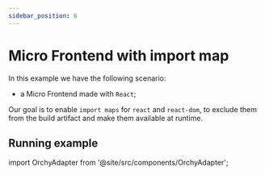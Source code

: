 ```yaml
---
sidebar_position: 6
---
```


# Micro Frontend with import map

In this example we have the following scenario:

- a Micro Frontend made with `React`;

Our goal is to enable `import maps` for `react` and `react-dom`, to exclude them from the build artifact and make them available at runtime.

## Running example

import OrchyAdapter from '@site/src/components/OrchyAdapter';

<OrchyAdapter />